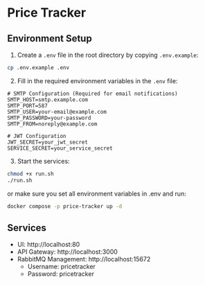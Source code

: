 # Price Tracker

## Environment Setup

1. Create a `.env` file in the root directory by copying `.env.example`:
```bash
cp .env.example .env
```

2. Fill in the required environment variables in the `.env` file:

```env
# SMTP Configuration (Required for email notifications)
SMTP_HOST=smtp.example.com
SMTP_PORT=587
SMTP_USER=your-email@example.com
SMTP_PASSWORD=your-password
SMTP_FROM=noreply@example.com

# JWT Configuration
JWT_SECRET=your_jwt_secret
SERVICE_SECRET=your_service_secret
```

3. Start the services:
```bash
chmod +x run.sh
./run.sh
```
or make sure you set all environment variables in .env and run:
```bash
docker compose -p price-tracker up -d
```

## Services

- UI: http://localhost:80
- API Gateway: http://localhost:3000
- RabbitMQ Management: http://localhost:15672
  - Username: pricetracker
  - Password: pricetracker
